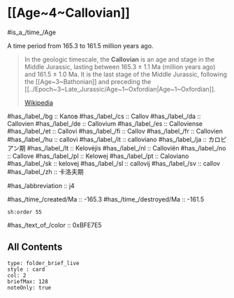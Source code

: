 # [[Age~4~Callovian]] 

#is_a_/time_/Age 

A time period from 165.3 to 161.5 million years ago. 

> In the geologic timescale, the **Callovian** is an age and stage in the Middle Jurassic, lasting between 165.3 ± 1.1 Ma (million years ago) and 161.5 ± 1.0 Ma. It is the last stage of the Middle Jurassic, following the [[Age~3~Bathonian]] and preceding the [[../Epoch~3~Late_Jurassic/Age~1~Oxfordian|Age~1~Oxfordian]].
>
> [Wikipedia](https://en.wikipedia.org/wiki/Callovian)

#has_/label_/bg  :: Калов
#has_/label_/cs  :: Callov
#has_/label_/da  :: Callovien
#has_/label_/de  :: Callovium
#has_/label_/es  :: Calloviense
#has_/label_/et  :: Callovi
#has_/label_/fi  :: Callov
#has_/label_/fr  :: Callovien
#has_/label_/hu  :: callovi
#has_/label_/it  :: calloviano
#has_/label_/ja  :: カロビアン期
#has_/label_/lt  :: Kelovėjis
#has_/label_/nl  :: Calloviën
#has_/label_/no  :: Callove
#has_/label_/pl  :: Kelowej
#has_/label_/pt  :: Caloviano
#has_/label_/sk  :: kelovej
#has_/label_/sl  :: callovij
#has_/label_/sv  :: callov
#has_/label_/zh  :: 卡洛夫期

#has_/abbreviation :: j4

#has_/time_/created/Ma :: -165.3 
#has_/time_/destroyed/Ma :: -161.5 

    sh:order 55 

#has_/text_of_/color :: 0xBFE7E5

## All Contents

```ccard
type: folder_brief_live
style : card
col: 2
briefMax: 128
noteOnly: true
```


